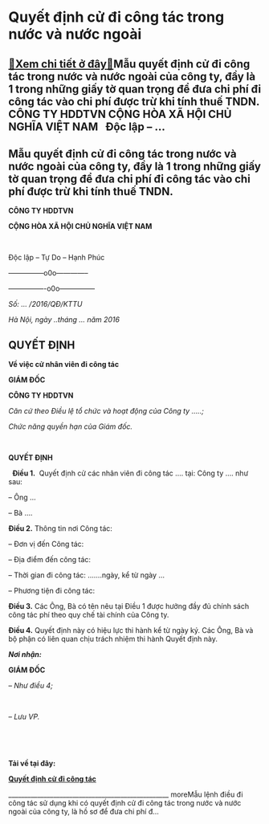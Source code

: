 Quyết định cử đi công tác trong nước và nước ngoài
==========================================================

[:gift:Xem chi tiết ở đây:gift:](https://hddtvn.com/quyet-di%cc%a3nh-cu%cc%89-di-cong-tac-trong-nuoc-va-nuoc-ngoai/)Mẫu quyết định cử đi công tác trong nước và nước ngoài của công ty, đầy là 1 trong những giấy tờ quan trọng để đưa chi phí đi công tác vào chi phí được trừ khi tính thuế TNDN. CÔNG TY HDDTVN CỘNG HÒA XÃ HỘI CHỦ NGHĨA VIỆT NAM   Độc lập – …
--------------------------------------------------------------------------------------------------------------------------------------------------------------------------------------------------------------------------------------------------------------------------



Mẫu quyết định cử đi công tác trong nước và nước ngoài của công ty, đầy là 1 trong những giấy tờ quan trọng để đưa chi phí đi công tác vào chi phí được trừ khi tính thuế TNDN.
----------------------------------------------------------------------------------------------------------------------------------------------------------------------------------------------------------






**CÔNG TY HDDTVN**

**CỘNG HÒA XÃ HỘI CHỦ NGHĨA VIỆT NAM**



  

Độc lập – Tự Do – Hạnh Phúc



—————o0o————–

—————-o0o—————



*Số: … /2016/QĐ/KTTU*

*Hà Nội, ngày ..tháng … năm 2016*





QUYẾT ĐỊNH
------------



**Về việc cử nhân viên đi công tác**
 



**GIÁM ĐỐC**   

**CÔNG TY HDDTVN**
   

*Căn cứ theo Điều lệ tổ chức và hoạt động của Công ty …..;*  

*Chức năng quyền hạn của Giám đốc.*  

 



**QUYẾT ĐỊNH**  

  
**Điều 1.**  Quyết định cử các nhân viên đi công tác …. tại: Công ty …. như sau:  

– Ông …  

– Bà ….


**Điều 2.** Thông tin nơi Công tác:  

– Đơn vị đến Công tác:  

– Địa điểm đến công tác:  

– Thời gian đi công tác: …….ngày, kể từ ngày …  

– Phương tiện đi công tác:


**Điều 3.** Các Ông, Bà có tên nêu tại Điều 1 được hưởng đầy đủ chính sách công tác phí theo quy chế tài chính của Công ty.


**Điều 4.** Quyết định này có hiệu lực thi hành kể từ ngày ký. Các Ông, Bà và bộ phận có liên quan chịu trách nhiệm thi hành Quyết định này.






***Nơi nhận:***

**GIÁM ĐỐC**



*– Như điều 4;*

  



*– Lưu VP.*

 



 


**Tải về tại đây:**  
  





[**Quyết định cử đi công tác**](https://drive.google.com/open?id=0B24q-XZt4667TnM3WGV4QnVtTUE)
  





  

\_\_\_\_\_\_\_\_\_\_\_\_\_\_\_\_\_\_\_\_\_\_\_\_\_\_\_\_\_\_\_\_\_\_\_\_\_\_\_\_\_\_\_\_\_\_\_\_\_\_
moreMẫu lệnh điều đi công tác sử dụng khi có quyết định cử đi công tác trong nước và nước ngoài của công ty, là hồ sơ để đưa chi phí đ…

